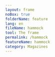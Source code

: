 ```yaml
---
layout: frame
noBox: true
folderName: feature
lang: en
fileName: hammock
tool: The frame
permalink: /hammock
featureName: hammock
category: Magazines
---
```

